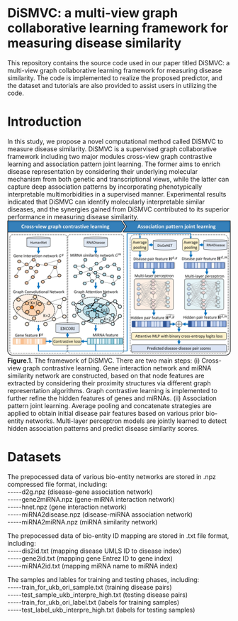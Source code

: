 # DiSMVC: a multi-view graph collaborative learning framework for measuring disease similarity
This repository contains the source code used in our paper titled DiSMVC: a multi-view graph collaborative learning framework for measuring disease similarity. The code is implemented to realize the proposed predictor, and the dataset and tutorials are also provided to assist users in utilizing the code.

# Introduction
In this study, we propose a novel computational method called DiSMVC to measure disease similarity. DiSMVC is a supervised graph collaborative framework including two major modules cross-view graph contrastive learning and association pattern joint learning. The former aims to enrich disease representation by considering their underlying molecular mechanism from both genetic and transcriptional views, while the latter can capture deep association patterns by incorporating phenotypically interpretable multimorbidities in a supervised manner. Experimental results indicated that DiSMVC can identify molecularly interpretable similar diseases, and the synergies gained from DiSMVC contributed to its superior performance in measuring disease similarity. 
![image](https://github.com/Biohang/DiSMVC/blob/main/Image/Fig1.jpg)  
**Figure.1**. The framework of DiSMVC. There are two main steps: (i) Cross-view graph contrastive learning. Gene interaction network and miRNA similarity network are constructed, based on that node features are extracted by considering their proximity structures via different graph representation algorithms. Graph contrastive learning is implemented to further refine the hidden features of genes and miRNAs. (ii) Association pattern joint learning. Average pooling and concatenate strategies are applied to obtain initial disease pair features based on various prior bio-entity networks. Multi-layer perceptron models are jointly learned to detect hidden association patterns and predict disease similarity scores. 

# Datasets
The prepocessed data of various bio-entity networks are stored in .npz compressed file format, including:  
-----d2g.npz (disease-gene association network)   
-----gene2miRNA.npz (gene-miRNA interaction network)  
-----hnet.npz (gene interaction network)  
-----miRNA2disease.npz (disease-miRNA association network)  
-----miRNA2miRNA.npz (miRNA similarity network)  

The prepocessed data of bio-entity ID mapping are stored in .txt file format, including:    
-----dis2id.txt (mapping disease UMLS ID to disease index)   
-----gene2id.txt (mapping gene Entrez ID to gene index)  
-----miRNA2id.txt (mapping miRNA name to miRNA index) 

The samples and lables for training and testing phases, including:  
-----train_for_ukb_ori_sample.txt (training disease pairs)  
-----test_sample_ukb_interpre_high.txt (testing disease pairs)  
-----train_for_ukb_ori_label.txt (labels for training samples)  
-----test_label_ukb_interpre_high.txt (labels for testing samples)  
